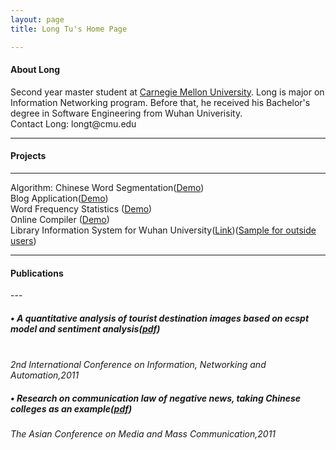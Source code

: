 ```yaml
---
layout: page
title: Long Tu's Home Page

---
```

<h4 id='About Long<'>About Long</h4>
Second year master student at <a href="http://www.cmu.edu/">Carnegie Mellon University</a>. Long is major on Information Networking program. Before that, he received his Bachelor's degree in Software Engineering from Wuhan Univerisity.
<br />
Contact Long: <a>longt@cmu.edu</a>
<br />

---


<h4 id='pet_projects_for_fun'>Projects</h4>


<hr />
<p>
Algorithm: Chinese Word Segmentation(<a href='http://a08805436.comyr.com/fenci.php'>Demo</a>)<br />
Blog Application(<a href='http://mcstcblog.appspot.com'>Demo</a>)<br />
Word Frequency Statistics (<a href='http://longtu12fall.appspot.com/'>Demo</a>)<br />
Online Compiler (<a href='http://interestingcompiler.appspot.com/'>Demo</a>)<br />
Library Information System for Wuhan University(<a href='http://datamining.lib.whu.edu.cn/'>Link</a>)(<a href='http://fusionchartssample.appspot.com/'>Sample for outside users</a>)<br />

</p>

---


<h4 id='Publications'>Publications</h4>
---
   <h5> &bull; A quantitative analysis of tourist destination images based on ecspt model and sentiment analysis(<a href='http://ieeexplore.ieee.org/stamp/stamp.jsp?tp=&arnumber=6219134'>pdf</a>)</h5><br />
   <i>2nd International Conference on Information, Networking and Automation,2011</i><br />
   <h5> &bull; Research on communication law of negative news, taking Chinese colleges as an example(<a href='https://docs.google.com/file/d/0B04t2oEv2WE1Rzc1YnByUExTWjQ/edit?usp=sharing'>pdf</a>)</h5>
   <i>The Asian Conference on Media and Mass Communication,2011</i><br />
   
  

